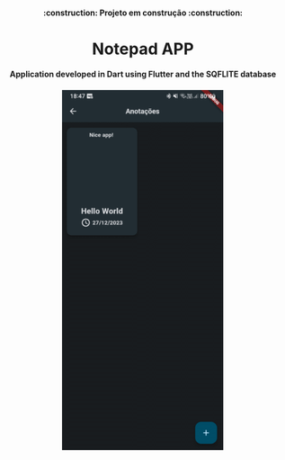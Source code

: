<h4 align="center"> 
    :construction:  Projeto em construção  :construction:
</h4>
<h1 align="center"> 
Notepad APP
</h1>
<h4 align="center"> 
Application developed in Dart using Flutter and the SQFLITE database
</h4>
<h4 align="center"> 
<img src="/lib/src/gif/gifnote.gif">
</h4>
